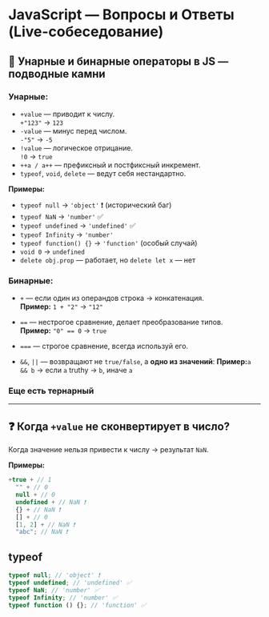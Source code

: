 # JavaScript — Вопросы и Ответы (Live-собеседование)

## 🧠 Унарные и бинарные операторы в JS — подводные камни

### Унарные:

- `+value` — приводит к числу.  
  `+"123"` → `123`
- `-value` — минус перед числом.  
  `-"5"` → `-5`
- `!value` — логическое отрицание.  
  `!0` → `true`
- `++a / a++` — префиксный и постфиксный инкремент.
- `typeof`, `void`, `delete` — ведут себя нестандартно.

**Примеры:**

- `typeof null` → `'object'` ❗️ (исторический баг)
- `typeof NaN` → `'number'` ✅
- `typeof undefined` → `'undefined'` ✅
- `typeof Infinity` → `'number'`
- `typeof function() {}` → `'function'` (особый случай)
- `void 0` → `undefined`
- `delete obj.prop` — работает, но `delete let x` — нет

### Бинарные:

- `+` — если один из операндов строка → конкатенация.  
  **Пример:** `1 + "2"` → `"12"`

- `==` — нестрогое сравнение, делает преобразование типов.  
  **Пример:** `"0" == 0` → `true`

- `===` — строгое сравнение, всегда используй его.

- `&&`, `||` — возвращают не `true/false`, а **одно из значений**:
  **Пример:**`a && b` → если `a` truthy → `b`, иначе `a`

### Еще есть тернарный

---

## ❓ Когда `+value` не сконвертирует в число?

Когда значение нельзя привести к числу → результат `NaN`.

**Примеры:**

```js
+true + // 1
  "" + // 0
  null + // 0
  undefined + // NaN ❗️
  {} + // NaN ❗️
  [] + // 0
  [1, 2] + // NaN ❗️
  "abc"; // NaN ❗️
```

## typeof

```js
typeof null; // 'object' ❗️
typeof undefined; // 'undefined' ✅
typeof NaN; // 'number' ✅
typeof Infinity; // 'number' ✅
typeof function () {}; // 'function' ✅
```

